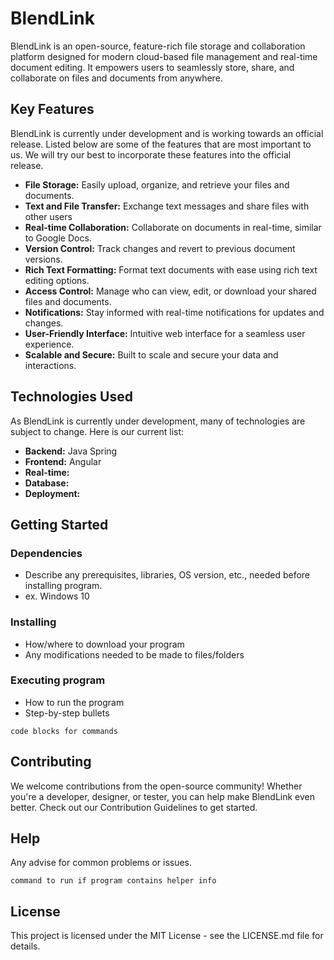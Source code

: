 # BlendLink

BlendLink is an open-source, feature-rich file storage and collaboration platform designed for modern cloud-based file management and real-time document editing. It empowers users to seamlessly store, share, and collaborate on files and documents from anywhere.

## Key Features

BlendLink is currently under development and is working towards an official release. Listed below are some of the features that are most important to us. We will try our best to incorporate these features into the official release.

* **File Storage:** Easily upload, organize, and retrieve your files and documents.
* **Text and File Transfer:** Exchange text messages and share files with other users
* **Real-time Collaboration:** Collaborate on documents in real-time, similar to Google Docs.
* **Version Control:** Track changes and revert to previous document versions.
* **Rich Text Formatting:** Format text documents with ease using rich text editing options.
* **Access Control:** Manage who can view, edit, or download your shared files and documents.
* **Notifications:** Stay informed with real-time notifications for updates and changes.
* **User-Friendly Interface:**  Intuitive web interface for a seamless user experience.
* **Scalable and Secure:**  Built to scale and secure your data and interactions. 

## Technologies Used

As BlendLink is currently under development, many of technologies are subject to change. Here is our current list:

* **Backend:** Java Spring
* **Frontend:** Angular
* **Real-time:** 
* **Database:**
* **Deployment:**

## Getting Started

### Dependencies

* Describe any prerequisites, libraries, OS version, etc., needed before installing program.
* ex. Windows 10

### Installing

* How/where to download your program
* Any modifications needed to be made to files/folders

### Executing program

* How to run the program
* Step-by-step bullets
```
code blocks for commands
```

## Contributing
We welcome contributions from the open-source community! Whether you're a developer, designer, or tester, you can help make BlendLink even better. Check out our Contribution Guidelines to get started.

## Help

Any advise for common problems or issues.
```
command to run if program contains helper info
```

## License

This project is licensed under the MIT License - see the LICENSE.md file for details.

